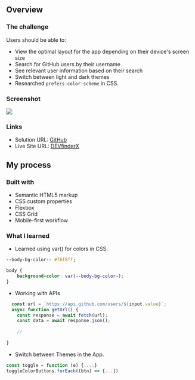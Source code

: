 ## Overview

### The challenge

Users should be able to:

- View the optimal layout for the app depending on their device's screen size
- Search for GitHub users by their username
- See relevant user information based on their search
- Switch between light and dark themes
- Researched `prefers-color-scheme` in CSS.

### Screenshot

![](./screenshot.jpg)

### Links

- Solution URL: [GitHub](https://github.com/hafizmp/DevFinder)
- Live Site URL: [DEVfinderX](https://devfinderx.netlify.app/)

## My process

### Built with

- Semantic HTML5 markup
- CSS custom properties
- Flexbox
- CSS Grid
- Mobile-first workflow

### What I learned

- Learned using var() for colors in CSS.

```css
--body-bg-color-: #f6f8ff;

body {
    background-color: var(--body-bg-color-);
}
```
- Working with APIs

```js
  const url = `https://api.github.com/users/${input.value}`;
  async function getUrl() {
    const response = await fetch(url);
    const data = await response.json();
    
    //
    
}
```

- Switch between Themes in the App.

```js
const toggle = function (e) {....}
toggleColorButtons.forEach((btn) => {...})
```


